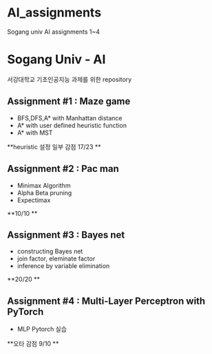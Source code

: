 # AI_assignments
Sogang univ AI assignments 1~4

# Sogang Univ - AI

서강대학교 기초인공지능 과제를 위한 repository

## Assignment #1 : Maze game
- BFS,DFS,A* with Manhattan distance
- A* with user defined heuristic function
- A* with MST

**heuristic 설정 일부 감점 17/23 **

## Assignment #2 : Pac man
- Minimax Algorithm
- Alpha Beta pruning
- Expectimax

**10/10 **

## Assignment #3 : Bayes net
- constructing Bayes net
- join factor, eleminate factor
- inference by variable elimination

**20/20 **

## Assignment #4 : Multi-Layer Perceptron with PyTorch
- MLP Pytorch 실습

**오타 감점 9/10 **
